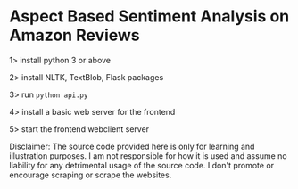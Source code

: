 # Aspect Based Sentiment Analysis on Amazon Reviews


1> install python 3 or above


2> install NLTK, TextBlob, Flask packages


3> run `python api.py`


4> install a basic web server for the frontend


5> start the frontend webclient server



Disclaimer: The source code provided here is only for learning and illustration purposes. I am not responsible for how it is used and assume no liability for any detrimental usage of the source code. I don't promote or encourage scraping or scrape the websites. 
